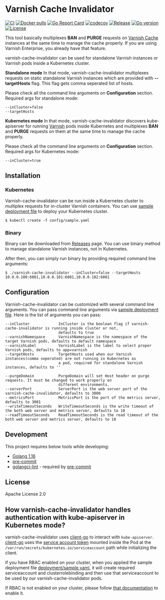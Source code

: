 # Varnish Cache Invalidator
[![CI](https://github.com/bilalcaliskan/varnish-cache-invalidator/workflows/CI/badge.svg?event=push)](https://github.com/bilalcaliskan/varnish-cache-invalidator/actions?query=workflow%3ACI)
[![Docker pulls](https://img.shields.io/docker/pulls/bilalcaliskan/varnish-cache-invalidator)](https://hub.docker.com/r/bilalcaliskan/varnish-cache-invalidator/)
[![Go Report Card](https://goreportcard.com/badge/github.com/bilalcaliskan/varnish-cache-invalidator)](https://goreportcard.com/report/github.com/bilalcaliskan/varnish-cache-invalidator)
[![codecov](https://codecov.io/gh/bilalcaliskan/varnish-cache-invalidator/branch/master/graph/badge.svg)](https://codecov.io/gh/bilalcaliskan/varnish-cache-invalidator)
[![Release](https://img.shields.io/github/release/bilalcaliskan/varnish-cache-invalidator.svg)](https://github.com/bilalcaliskan/varnish-cache-invalidator/releases/latest)
[![Go version](https://img.shields.io/github/go-mod/go-version/bilalcaliskan/varnish-cache-invalidator)](https://github.com/bilalcaliskan/varnish-cache-invalidator)
[![License](https://img.shields.io/badge/License-Apache%202.0-blue.svg)](https://opensource.org/licenses/Apache-2.0)

This tool basically multiplexes **BAN** and **PURGE** requests on [Varnish Cache](https://github.com/varnishcache/varnish-cache)
instances at the same time to manage the cache properly. If you are using Varnish Enterprise, you already have that feature.

varnish-cache-invalidator can be used for standalone Varnish instances or Varnish pods inside a Kubernetes cluster.

**Standalone mode**
In that mode, varnish-cache-invalidator multiplexes requests on static standalone Varnish instances which are provided
with **--targetHosts** flag. This flag gets comma seperated list of hosts.

Please check all the command line arguments on **Configuration** section. Required args for standalone mode:
```
--inCluster=false
--targetHosts
```

**Kubernetes mode**
In that mode, varnish-cache-invalidator discovers kube-apiserver for running [Varnish](https://github.com/varnishcache/varnish-cache) pods inside
Kubernetes and multiplexes **BAN** and **PURGE** requests on them at the same time to manage the cache properly.

Please check all the command line arguments on **Configuration** section. Required args for Kubernetes mode:
```
--inCluster=true
```

## Installation
### Kubernetes
Varnish-cache-invalidator can be run inside a Kubernetes cluster to multiplex requests for in-cluster Varnish containers.
You can use [sample deployment file](deployment/sample.yaml) to deploy your Kubernetes cluster.

```shell
$ kubectl create -f config/sample.yaml
```

### Binary
Binary can be downloaded from [Releases](https://github.com/bilalcaliskan/nginx-conf-generator/releases) page. You can
use binary method to manage standalone Varnish instances, not in Kubernetes.

After then, you can simply run binary by providing required command line arguments:
```shell
$ ./varnish-cache-invalidator --inCluster=false --targetHosts 10.0.0.100:6081,10.0.0.101:6081,10.0.0.102:6081
```

## Configuration
Varnish-cache-invalidator can be customized with several command line arguments. You can pass command line arguments via
[sample deployment file](deployment/sample.yaml). Here is the list of arguments you can pass:

```
--inCluster             InCluster is the boolean flag if varnish-cache-invalidator is running inside cluster or not,
                        defaults to true
--varnishNamespace      VarnishNamespace is the namespace of the target Varnish pods, defaults to default namespace
--varnishLabel          VarnishLabel is the label to select proper Varnish pods, defaults to app=varnish
--targetHosts           TargetHosts used when our Varnish instances(comma seperated) are not running in Kubernetes as
                        a pod, required for standalone Varnish instances, defaults to ''

--purgeDomain           PurgeDomain will set Host header on purge requests. It must be changed to work properly on
                        different environments.
--serverPort            ServerPort is the web server port of the varnish-cache-invalidator, defaults to 3000
--metricsPort           MetricsPort is the port of the metrics server, defaults to 3001
--writeTimeoutSeconds   WriteTimeoutSeconds is the write timeout of the both web server and metrics server, defaults to 10
--readTimeoutSeconds    ReadTimeoutSeconds is the read timeout of the both web server and metrics server, defaults to 10
```

## Development
This project requires below tools while developing:
- [Golang 1.16](https://golang.org/doc/go1.16)
- [pre-commit](https://pre-commit.com/)
- [golangci-lint](https://golangci-lint.run/usage/install/) - required by [pre-commit](https://pre-commit.com/)

## License
Apache License 2.0

## How varnish-cache-invalidator handles authentication with kube-apiserver in Kubernetes mode?

varnish-cache-invalidator uses [client-go](https://github.com/kubernetes/client-go) to interact
with `kube-apiserver`. [client-go](https://github.com/kubernetes/client-go) uses the [service account token](https://kubernetes.io/docs/tasks/configure-pod-container/configure-service-account/)
mounted inside the Pod at the `/var/run/secrets/kubernetes.io/serviceaccount` path while initializing the client.

If you have RBAC enabled on your cluster, when you applied the sample deployment file [deployment/sample.yaml](deployment/sample.yaml),
it will create required serviceaccount and clusterrolebinding and then use that serviceaccount to be used
by our varnish-cache-invalidator pods.

If RBAC is not enabled on your cluster, please follow [that documentation](https://kubernetes.io/docs/reference/access-authn-authz/rbac/) to enable it.
